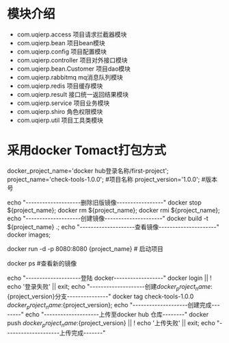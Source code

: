 # 模块介绍
- com.uqierp.access 项目请求拦截器模块
- com.uqierp.bean 项目bean模块
- com.uqierp.config 项目配置模块
- com.uqierp.controller 项目对外接口模块
- com.uqierp.bean.Customer 项目dao模块
- com.uqierp.rabbitmq mq消息队列模块
- com.uqierp.redis 项目缓存模块
- com.uqierp.result 接口统一返回结果模块
- com.uqierp.service 项目业务模块
- com.uqierp.shiro 角色权限模块
- com.uqierp.util 项目工具类模块

# 采用docker Tomact打包方式
docker_project_name='docker hub登录名称/first-project';
project_name='check-tools-1.0.0'; #项目名称
project_version='1.0.0'; #版本号

echo "--------------------删除旧版镜像-----------------"
docker stop ${project_name};
docker rm ${project_name};
docker rmi ${project_name};
echo "--------------------创建镜像---------------------"
docker build -t ${project_name} .;
echo "--------------------查看镜像---------------------"
docker images;

docker run -d -p 8080:8080 {project_name} # 启动项目

docker ps #查看新的镜像

echo "--------------------登陆 docker------------------"
docker login || ! echo '登录失败' || exit;
echo "--------------------创建${docker_project_name}:${project_version}分支---------------"
docker tag check-tools-1.0.0 ${docker_project_name}:${project_version};
echo "--------------------创建完成--------"
echo "--------------------上传至docker hub 仓库--------"
docker push ${docker_project_name}:${project_version} || ! echo '上传失败' || exit;
echo "--------------------上传完成-------"

